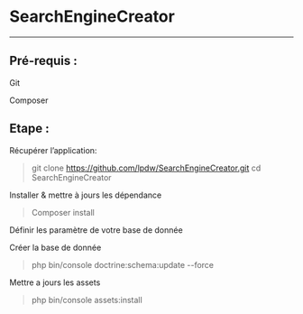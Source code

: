SearchEngineCreator
========================

--------------
Pré-requis :
--------------
Git

Composer

Etape :
--------------
Récupérer l’application:
> git clone https://github.com/lpdw/SearchEngineCreator.git
> cd SearchEngineCreator

Installer & mettre à jours les dépendance
> Composer install

Définir les paramètre de votre base de donnée

Créer la base de donnée
>php bin/console doctrine:schema:update --force

Mettre a jours les assets
>php bin/console assets:install
